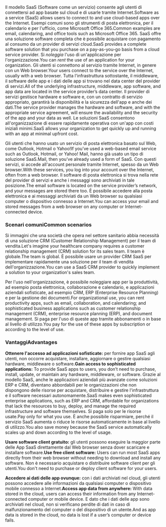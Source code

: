 <span data-ttu-id="4c8b2-101">Il modello SaaS (Software come un servizio) consente agli utenti di connettersi ad app basate sul cloud e di usarle tramite Internet.</span><span class="sxs-lookup"><span data-stu-id="4c8b2-101">Software as a service (SaaS) allows users to connect to and use cloud-based apps over the Internet.</span></span> <span data-ttu-id="4c8b2-102">Esempi comuni sono gli strumenti di posta elettronica, per il calendario e per l'ufficio, come Microsoft Office 365.</span><span class="sxs-lookup"><span data-stu-id="4c8b2-102">Common examples are email, calendaring, and office tools such as Microsoft Office 365.</span></span> <span data-ttu-id="4c8b2-103">SaaS offre una soluzione software completa che è possibile acquistare con pagamento al consumo da un provider di servizi cloud.</span><span class="sxs-lookup"><span data-stu-id="4c8b2-103">SaaS provides a complete software solution that you purchase on a pay-as-you-go basis from a cloud service provider.</span></span> <span data-ttu-id="4c8b2-104">Si *noleggia* l'uso di un'applicazione per l'organizzazione.</span><span class="sxs-lookup"><span data-stu-id="4c8b2-104">You can *rent* the use of an application for your organization.</span></span> <span data-ttu-id="4c8b2-105">Gli utenti si connettono al servizio tramite Internet, in genere con un Web browser.</span><span class="sxs-lookup"><span data-stu-id="4c8b2-105">Your users connect to the service over the Internet, usually with a web browser.</span></span> <span data-ttu-id="4c8b2-106">Tutta l'infrastruttura sottostante, il middleware, il software delle app e i dati delle app si trovano nel data center del provider di servizi.</span><span class="sxs-lookup"><span data-stu-id="4c8b2-106">All of the underlying infrastructure, middleware, app software, and app data are located in the service provider’s data center.</span></span> <span data-ttu-id="4c8b2-107">Il provider di servizi gestisce hardware e software e, con un contratto di servizio appropriato, garantirà la disponibilità e la sicurezza dell'app e anche dei dati.</span><span class="sxs-lookup"><span data-stu-id="4c8b2-107">The service provider manages the hardware and software, and with the appropriate service agreement, will ensure the availability and the security of the app and your data as well.</span></span> <span data-ttu-id="4c8b2-108">Le soluzioni SaaS consentono all'organizzazione di essere rapidamente operativa con un'app con costi iniziali minimi.</span><span class="sxs-lookup"><span data-stu-id="4c8b2-108">SaaS allows your organization to get quickly up and running with an app at minimal upfront cost.</span></span>

<span data-ttu-id="4c8b2-109">Gli utenti che hanno usato un servizio di posta elettronica basato sul Web, come Outlook, Hotmail o Yahoo!</span><span class="sxs-lookup"><span data-stu-id="4c8b2-109">If you’ve used a web-based email service such as Outlook, Hotmail, or Yahoo!</span></span> <span data-ttu-id="4c8b2-110">Mail, hanno già usato un tipo di soluzione SaaS.</span><span class="sxs-lookup"><span data-stu-id="4c8b2-110">Mail, then you’ve already used a form of SaaS.</span></span> <span data-ttu-id="4c8b2-111">Con questi servizi, si accede all'account personale tramite Internet, spesso da un Web browser.</span><span class="sxs-lookup"><span data-stu-id="4c8b2-111">With these services, you log into your account over the Internet, often from a web browser.</span></span> <span data-ttu-id="4c8b2-112">Il software di posta elettronica si trova nella rete del provider di servizi e anche i messaggi sono archiviati in tale posizione.</span><span class="sxs-lookup"><span data-stu-id="4c8b2-112">The email software is located on the service provider’s network, and your messages are stored there too.</span></span> <span data-ttu-id="4c8b2-113">È possibile accedere alla posta elettronica e ai messaggi archiviati da un Web browser su qualsiasi computer o dispositivo connesso a Internet.</span><span class="sxs-lookup"><span data-stu-id="4c8b2-113">You can access your email and stored messages from a web browser on any computer or Internet-connected device.</span></span>

### <a name="common-scenarios"></a><span data-ttu-id="4c8b2-114">Scenari comuni</span><span class="sxs-lookup"><span data-stu-id="4c8b2-114">Common scenarios</span></span>

<span data-ttu-id="4c8b2-115">Si immagini che una società che opera nel settore sanitario abbia necessità di una soluzione CRM (Customer Relationship Management) per il team di vendita.</span><span class="sxs-lookup"><span data-stu-id="4c8b2-115">Let's imagine your healthcare company requires a customer relationship management (CRM) solution for its sales team.</span></span> <span data-ttu-id="4c8b2-116">Il team è globale.</span><span class="sxs-lookup"><span data-stu-id="4c8b2-116">The team is global.</span></span> <span data-ttu-id="4c8b2-117">È possibile usare un provider CRM SaaS per implementare rapidamente una soluzione per il team di vendita dell'organizzazione.</span><span class="sxs-lookup"><span data-stu-id="4c8b2-117">You can use a SaaS CRM provider to quickly implement a solution to your organization's sales team.</span></span>

<span data-ttu-id="4c8b2-118">Per l'uso nell'organizzazione, è possibile noleggiare app per la produttività, ad esempio posta elettronica, collaborazione e calendario, e applicazioni aziendali sofisticate, ad esempio CRM, ERP (Enterprise Resource Planning) e per la gestione dei documenti.</span><span class="sxs-lookup"><span data-stu-id="4c8b2-118">For organizational use, you can rent productivity apps, such as email, collaboration, and calendaring; and sophisticated business applications such as customer relationship management (CRM), enterprise resource planning (ERP), and document management.</span></span> <span data-ttu-id="4c8b2-119">Si paga per l'uso di queste app tramite abbonamenti o in base al livello di utilizzo.</span><span class="sxs-lookup"><span data-stu-id="4c8b2-119">You pay for the use of these apps by subscription or according to the level of use.</span></span>

### <a name="advantages"></a><span data-ttu-id="4c8b2-120">Vantaggi</span><span class="sxs-lookup"><span data-stu-id="4c8b2-120">Advantages</span></span>

<span data-ttu-id="4c8b2-121">**Ottenere l'accesso ad applicazioni sofisticate:** per fornire app SaaS agli utenti, non occorre acquistare, installare, aggiornare o gestire qualsiasi hardware, middleware o software.</span><span class="sxs-lookup"><span data-stu-id="4c8b2-121">**Gain access to sophisticated applications:** To provide SaaS apps to users, you don’t need to purchase, install, update, or maintain any hardware, middleware, or software.</span></span> <span data-ttu-id="4c8b2-122">Grazie al modello SaaS, anche le applicazioni aziendali più avanzate come soluzioni ERP e CRM, diventano abbordabili per le organizzazioni che non dispongono delle risorse per acquistare, distribuire e gestire l'infrastruttura e il software necessari autonomamente.</span><span class="sxs-lookup"><span data-stu-id="4c8b2-122">SaaS makes even sophisticated enterprise applications, such as ERP and CRM, affordable for organizations that lack the resources to buy, deploy, and manage the required infrastructure and software themselves.</span></span>
<span data-ttu-id="4c8b2-123">Si paga solo per le risorse usate.</span><span class="sxs-lookup"><span data-stu-id="4c8b2-123">Pay only for what you use.</span></span> <span data-ttu-id="4c8b2-124">È anche possibile risparmiare, perché il servizio SaaS aumenta o riduce le risorse automaticamente in base al livello di utilizzo.</span><span class="sxs-lookup"><span data-stu-id="4c8b2-124">You also save money because the SaaS service automatically scales up and down according to the level of usage.</span></span>

<span data-ttu-id="4c8b2-125">**Usare software client gratuito:** gli utenti possono eseguire la maggior parte delle App SaaS direttamente dal Web browser senza dover scaricare e installare software.</span><span class="sxs-lookup"><span data-stu-id="4c8b2-125">**Use free client software:** Users can run most SaaS apps directly from their web browser without needing to download and install any software.</span></span> <span data-ttu-id="4c8b2-126">Non è necessario acquistare o distribuire software client per gli utenti.</span><span class="sxs-lookup"><span data-stu-id="4c8b2-126">You don't need to purchase or deploy client software for your users.</span></span>

<span data-ttu-id="4c8b2-127">**Accedere ai dati delle app ovunque:** con i dati archiviati nel cloud, gli utenti possono accedere alle informazioni da qualsiasi computer o dispositivo mobile connesso a Internet.</span><span class="sxs-lookup"><span data-stu-id="4c8b2-127">**Access app data from anywhere:** With data stored in the cloud, users can access their information from any Internet-connected computer or mobile device.</span></span> <span data-ttu-id="4c8b2-128">E dato che i dati delle app sono archiviati nel cloud, non si verificano perdite di dati in caso di malfunzionamento del computer o del dispositivo di un utente.</span><span class="sxs-lookup"><span data-stu-id="4c8b2-128">And as app data is stored in the cloud, no data is lost if a user’s computer or device fails.</span></span>
